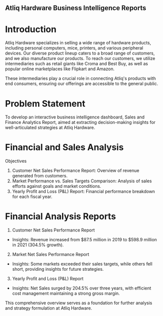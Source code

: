 ## Atliq Hardware Business Intelligence Reports

# Introduction
Atliq Hardware specializes in selling a wide range of hardware products, including personal computers, mice, printers, and various peripheral devices. Our diverse product lineup caters to a broad range of customers, and we also manufacture our products. To reach our customers, we utilize intermediaries such as retail giants like Croma and Best Buy, as well as popular online marketplaces like Flipkart and Amazon.

These intermediaries play a crucial role in connecting Atliq's products with end consumers, ensuring our offerings are accessible to the general public.

# Problem Statement
To develop an interactive business intelligence dashboard, Sales and Finance Analytics Report, aimed at extracting decision-making insights for well-articulated strategies at Atliq Hardware.

# Financial and Sales Analysis
Objectives
1. Customer Net Sales Performance Report: Overview of revenue generated from customers.
2. Market Performance vs. Sales Targets Comparison: Analysis of sales efforts against goals and market conditions.
3. Yearly Profit and Loss (P&L) Report: Financial performance breakdown for each fiscal year.

# Financial Analysis Reports
1. Customer Net Sales Performance Report

  - Insights: Revenue increased from $87.5 million in 2019 to $598.9 million in 2021 (304.5% growth).
2. Market Net Sales Performance Report

  - Insights: Some markets exceeded their sales targets, while others fell short, providing insights for future strategies.

3. Yearly Profit and Loss (P&L) Report

 - Insights: Net Sales surged by 204.5% over three years, with efficient cost management maintaining a strong gross margin.



This comprehensive overview serves as a foundation for further analysis and strategy formulation at Atliq Hardware.
